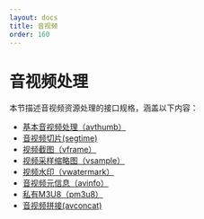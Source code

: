 ```yaml
---
layout: docs
title: 音视频
order: 160
---
```


<a id="avFop"></a>
# 音视频处理

本节描述音视频资源处理的接口规格，涵盖以下内容：  

* [基本音视频处理（avthumb）][avthumbHref]
* [音视频切片(segtime)][segtimeHref]
* [视频截图（vframe）][vframeHref]
* [视频采样缩略图（vsample）][vsampleHref]
* [视频水印（vwatermark）][videoWatermarkHref]
* [音视频元信息（avinfo）][avinfoHref]
* [私有M3U8（pm3u8）][pm3u8Href]
* [音视频拼接(avconcat)][avconcatHref]

[avthumbHref]:          http://developer.qiniu.com/docs/v6/api/reference/fop/av/avthumb.html            "基本音视频处理"
[segtimeHref]:          http://developer.qiniu.com/docs/v6/api/reference/fop/av/segtime.html            "音视频切片"
[vframeHref]:           http://developer.qiniu.com/docs/v6/api/reference/fop/av/vframe.html             "视频截图"
[videoWatermarkHref]:   http://developer.qiniu.com/docs/v6/api/reference/fop/av/video-watermark.html    "视频水印"
[avinfoHref]:           http://developer.qiniu.com/docs/v6/api/reference/fop/av/avinfo.html             "音视频元信息"
[pm3u8Href]:            http://developer.qiniu.com/docs/v6/api/reference/fop/av/pm3u8.html              "私有M3U8"
[avconcatHref]:         http://developer.qiniu.com/docs/v6/api/reference/fop/av/avconcat.html           "音视频拼接"
[vsampleHref]:          http://developer.qiniu.com/docs/v6/api/reference/fop/av/vsample.html            "视频采样缩略图"
